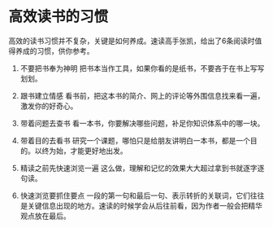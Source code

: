 # 高效读书的习惯

高效的读书习惯并不复杂，关键是如何养成。速读高手张凯，给出了6条阅读时值得养成的习惯，供你参考。

1. 不要把书奉为神明
  把书本当作工具，如果你看的是纸书，不要吝于在书上写写划划。

2. 跟书建立情感
  看书前，把这本书的简介、网上的评论等外围信息找来看一遍，激发你的好奇心。

3. 带着问题去查书
  看一本书，你要解决哪些问题，补足你知识体系中的哪一块。

4. 带着目的去看书
  研究一个课题，哪怕只是给朋友讲明白一本书，都是一个目的。以终为始，才能更好地出发。

5. 精读之前先快速浏览一遍
  这么做，理解和记忆的效果大大超过拿到书就逐字逐句读。

6. 快速浏览要抓住要点
  一段的第一句和最后一句、表示转折的关联词，它们往往是关键信息出现的地方。速读的时候学会从后往前看，因为作者一般会把精华观点放在最后。
